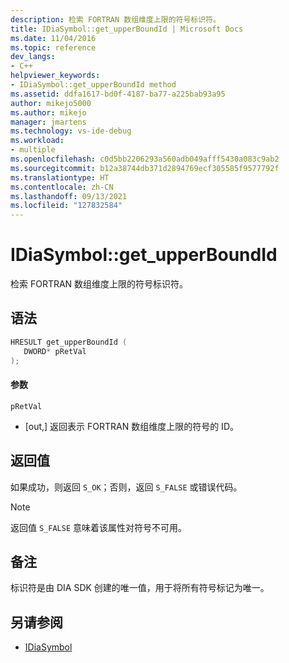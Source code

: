 ```yaml
---
description: 检索 FORTRAN 数组维度上限的符号标识符。
title: IDiaSymbol::get_upperBoundId | Microsoft Docs
ms.date: 11/04/2016
ms.topic: reference
dev_langs:
- C++
helpviewer_keywords:
- IDiaSymbol::get_upperBoundId method
ms.assetid: ddfa1617-bd0f-4187-ba77-a225bab93a95
author: mikejo5000
ms.author: mikejo
manager: jmartens
ms.technology: vs-ide-debug
ms.workload:
- multiple
ms.openlocfilehash: c0d5bb2206293a560adb049afff5430a083c9ab2
ms.sourcegitcommit: b12a38744db371d2894769ecf305585f9577792f
ms.translationtype: HT
ms.contentlocale: zh-CN
ms.lasthandoff: 09/13/2021
ms.locfileid: "127832584"
---
```

# <a name="idiasymbolget_upperboundid"></a>IDiaSymbol::get_upperBoundId
检索 FORTRAN 数组维度上限的符号标识符。

## <a name="syntax"></a>语法

```C++
HRESULT get_upperBoundId ( 
   DWORD* pRetVal
);
```

#### <a name="parameters"></a>参数
 `pRetVal`
- [out,] 返回表示 FORTRAN 数组维度上限的符号的 ID。

## <a name="return-value"></a>返回值
 如果成功，则返回 `S_OK`；否则，返回 `S_FALSE` 或错误代码。

> [!NOTE]
> 返回值 `S_FALSE` 意味着该属性对符号不可用。

## <a name="remarks"></a>备注
 标识符是由 DIA SDK 创建的唯一值，用于将所有符号标记为唯一。

## <a name="see-also"></a>另请参阅
- [IDiaSymbol](../../debugger/debug-interface-access/idiasymbol.md)
